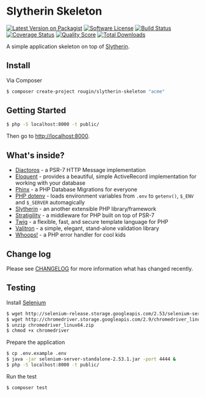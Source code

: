 # Slytherin Skeleton

[![Latest Version on Packagist][ico-version]][link-packagist]
[![Software License][ico-license]](LICENSE.md)
[![Build Status][ico-travis]][link-travis]
[![Coverage Status][ico-scrutinizer]][link-scrutinizer]
[![Quality Score][ico-code-quality]][link-code-quality]
[![Total Downloads][ico-downloads]][link-downloads]

A simple application skeleton on top of [Slytherin](https://github.com/rougin/slytherin).

## Install

Via Composer

``` bash
$ composer create-project rougin/slytherin-skeleton "acme"
```

## Getting Started

``` bash
$ php -S localhost:8000 -t public/
```

Then go to [http://localhost:8000](http://localhost:8000).

## What's inside?

* [Diactoros](https://github.com/zendframework/zend-diactoros) - a PSR-7 HTTP Message implementation
* [Eloquent](https://laravel.com/docs/5.0/eloquent) - provides a beautiful, simple ActiveRecord implementation for working with your database
* [Phinx](https://github.com/robmorgan/phinx) - a PHP Database Migrations for everyone
* [PHP dotenv](https://github.com/vlucas/phpdotenv) - loads environment variables from `.env` to `getenv()`, `$_ENV` and `$_SERVER` automagically
* [Slytherin](https://github.com/rougin/slytherin) - an another extensible PHP library/framework
* [Stratigility](https://github.com/zendframework/zend-stratigility) - a middleware for PHP built on top of PSR-7
* [Twig](https://github.com/twigphp/Twig) - a flexible, fast, and secure template language for PHP
* [Valitron](http://vancelucas.com/blog/valitron-the-simple-validation-library-that-doesnt-suck) - a simple, elegant, stand-alone validation library
* [Whoops!](https://filp.github.io/whoops) - a PHP error handler for cool kids

## Change log

Please see [CHANGELOG](CHANGELOG.md) for more information what has changed recently.

## Testing

Install [Selenium](http://www.seleniumhq.org/download/)

``` bash
$ wget http://selenium-release.storage.googleapis.com/2.53/selenium-server-standalone-2.53.1.jar
$ wget http://chromedriver.storage.googleapis.com/2.9/chromedriver_linux64.zip
$ unzip chromedriver_linux64.zip
$ chmod +x chromedriver
```

Prepare the application

``` bash
$ cp .env.example .env
$ java -jar selenium-server-standalone-2.53.1.jar -port 4444 &
$ php -S localhost:8000 -t public/
```

Run the test

``` bash
$ composer test
```

[ico-version]: https://img.shields.io/packagist/v/rougin/slytherin-skeleton.svg?style=flat-square
[ico-license]: https://img.shields.io/badge/license-MIT-brightgreen.svg?style=flat-square
[ico-travis]: https://img.shields.io/travis/rougin/slytherin-skeleton/master.svg?style=flat-square
[ico-scrutinizer]: https://img.shields.io/scrutinizer/coverage/g/rougin/slytherin-skeleton.svg?style=flat-square
[ico-code-quality]: https://img.shields.io/scrutinizer/g/rougin/slytherin-skeleton.svg?style=flat-square
[ico-downloads]: https://img.shields.io/packagist/dt/rougin/slytherin-skeleton.svg?style=flat-square

[link-packagist]: https://packagist.org/packages/rougin/slytherin-skeleton
[link-travis]: https://travis-ci.org/rougin/slytherin-skeleton
[link-scrutinizer]: https://scrutinizer-ci.com/g/rougin/slytherin-skeleton/code-structure
[link-code-quality]: https://scrutinizer-ci.com/g/rougin/slytherin-skeleton
[link-downloads]: https://packagist.org/packages/rougin/slytherin-skeleton
[link-author]: https://github.com/rougin
[link-contributors]: ../../contributors
